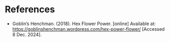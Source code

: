 # References

- Goblin’s Henchman. (2018). Hex Flower Power. [online] Available at: <https://goblinshenchman.wordpress.com/hex-power-flower/> [Accessed 8 Dec. 2024].
